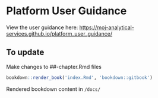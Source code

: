 # Platform User Guidance

View the user guidance here: https://moj-analytical-services.github.io/platform_user_guidance/

## To update

Make changes to ##-chapter.Rmd files

```r 
bookdown::render_book('index.Rmd', 'bookdown::gitbook')
```

Rendered bookdown content in `/docs/`
